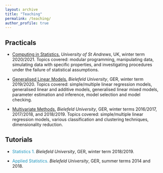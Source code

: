 ```yaml
---
layout: archive
title: "Teaching"
permalink: /teaching/
author_profile: true
---
```


Practicals
------

- <span style="color: #1f96be;"><a href="https://www.st-andrews.ac.uk/subjects/modules/catalogue/?code=MT4113&academic_year=2020%2F1" target="_blank"> Computing in Statistics.</a></span>
*University of St Andrews*, UK, winter term 2020/2021. Topics covered: modular programming, manipulating data, simulating data with specific properties, and investigating procedures under the failure of statistical assumptions.

- <span style="color: #1f96be;"><a href="https://ekvv.uni-bielefeld.de/kvv_publ/publ/vd?id=175273967" target="_blank"> Generalised Linear Models.</a></span>
*Bielefeld University*, GER, winter term 2019/2020. Topics covered: simple/multiple linear regression models, generalised linear and additive models, generalised linear mixed models, parameter estimation and inference, model selection and model checking.

- <span style="color: #1f96be;"><a href="https://ekvv.uni-bielefeld.de/kvv_publ/publ/vd?id=132129162" target="_blank"> Multivariate Methods.</a></span>
*Bielefeld University*, GER, winter terms 2016/2017, 2017/2018, and 2018/2019. Topics covered: simple/multiple linear regression models, various classification and clustering techniques, dimensionality reduction.

Tutorials
------

- <span style="color: #1f96be;"> Statistics 1. </span>
*Bielefeld University*, GER, winter term 2018/2019.

- <span style="color: #1f96be;"> Applied Statistics. </span>
*Bielefeld University*, GER, summer terms 2014 and 2018.
